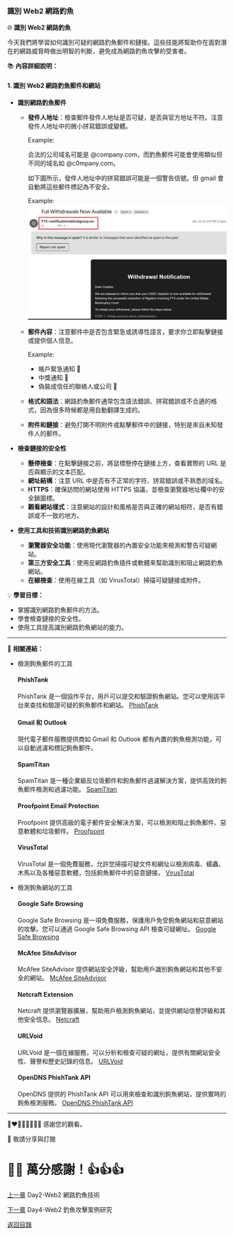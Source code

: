 ### 識別 Web2 網路釣魚

🌐 **識別 Web2 網路釣魚**

今天我們將學習如何識別可疑的網路釣魚郵件和鏈接。這些技能將幫助你在面對潛在的網路威脅時做出明智的判斷，避免成為網路釣魚攻擊的受害者。

📚 **內容詳細說明：**

#### 1. 識別 Web2 網路釣魚郵件和網站
- **識別網路釣魚郵件**
  - **發件人地址**：檢查郵件發件人地址是否可疑，是否與官方地址不符。注意發件人地址中的微小拼寫錯誤或變體。

    Example:
    
    合法的公司域名可能是 @company.com，而釣魚郵件可能會使用類似但不同的域名如 @c0mpany.com。
    
    如下圖所示，發件人地址中的拼寫錯誤可能是一個警告信號。但 gmail 會自動將這些郵件標記為不安全。

    Example:
    ![發件者域名](./images/3/1.jpeg)


  - **郵件內容**：注意郵件中是否包含緊急或誘導性語言，要求你立即點擊鏈接或提供個人信息。

    Example:
      - 帳戶緊急通知 🚧
      - 中獎通知 🎉
      - 偽裝成信任的聯絡人或公司 🏦
  - **格式和語法**：網路釣魚郵件通常包含語法錯誤、拼寫錯誤或不合適的格式，因為很多時候都是用自動翻譯生成的。

  - **附件和鏈接**：避免打開不明附件或點擊郵件中的鏈接，特別是來自未知發件人的郵件。

- **檢查鏈接的安全性**
  - **懸停檢查**：在點擊鏈接之前，將鼠標懸停在鏈接上方，查看實際的 URL 是否與顯示的文本匹配。
  - **網址結構**：注意 URL 中是否有不正常的字符、拼寫錯誤或不熟悉的域名。
  - **HTTPS**：確保訪問的網站使用 HTTPS 協議，並檢查瀏覽器地址欄中的安全鎖圖標。
  - **觀看網站樣式**：注意網站的設計和風格是否與正確的網站相符，是否有錯誤或不一致的地方。

- **使用工具和技術識別網路釣魚網站**
  - **瀏覽器安全功能**：使用現代瀏覽器的內置安全功能來檢測和警告可疑網站。
  - **第三方安全工具**：使用反網路釣魚插件或軟體來幫助識別和阻止網路釣魚網站。
  - **在線檢查**：使用在線工具（如 VirusTotal）掃描可疑鏈接或附件。


💡 **學習目標：**
- 掌握識別網路釣魚郵件的方法。
- 學會檢查鏈接的安全性。
- 使用工具提高識別網路釣魚網站的能力。

---
🔗 **相關連結：**
  - 檢測鉤魚郵件的工具

      #### PhishTank
      PhishTank 是一個協作平台，用戶可以提交和驗證鉤魚網站。您可以使用該平台來查找和驗證可疑的鉤魚郵件和網站。
      [PhishTank](https://www.phishtank.com/)

      #### Gmail 和 Outlook
      現代電子郵件服務提供商如 Gmail 和 Outlook 都有內置的鉤魚檢測功能，可以自動過濾和標記鉤魚郵件。

      #### SpamTitan
      SpamTitan 是一種企業級反垃圾郵件和鉤魚郵件過濾解決方案，提供高效的鉤魚郵件檢測和過濾功能。
      [SpamTitan](https://www.spamtitan.com/)

      #### Proofpoint Email Protection
      Proofpoint 提供高級的電子郵件安全解決方案，可以檢測和阻止鉤魚郵件、惡意軟體和垃圾郵件。
      [Proofpoint](https://www.proofpoint.com/us/products/email-protection)

      #### VirusTotal
      VirusTotal 是一個免費服務，允許您掃描可疑文件和網址以檢測病毒、蠕蟲、木馬以及各種惡意軟體，包括鉤魚郵件中的惡意鏈接。
      [VirusTotal](https://www.virustotal.com/)

- 檢測鉤魚網站的工具

  #### Google Safe Browsing
  Google Safe Browsing 是一項免費服務，保護用戶免受鉤魚網站和惡意網站的攻擊。您可以通過 Google Safe Browsing API 檢查可疑網址。
  [Google Safe Browsing](https://safebrowsing.google.com/)

  #### McAfee SiteAdvisor
  McAfee SiteAdvisor 提供網站安全評級，幫助用戶識別鉤魚網站和其他不安全的網站。
  [McAfee SiteAdvisor](https://www.mcafee.com/consumer/en-us/store/m0/catalog/mss.html)

  #### Netcraft Extension
  Netcraft 提供瀏覽器擴展，幫助用戶檢測鉤魚網站，並提供網站信譽評級和其他安全信息。
  [Netcraft](https://www.netcraft.com/)

  #### URLVoid
  URLVoid 是一個在線服務，可以分析和檢查可疑的網址，提供有關網站安全性、聲譽和歷史記錄的信息。
  [URLVoid](https://www.urlvoid.com/)

  #### OpenDNS PhishTank API
  OpenDNS 提供的 PhishTank API 可以用來檢查和識別鉤魚網站，提供實時的鉤魚檢測服務。
  [OpenDNS PhishTank API](https://www.opendns.com/phishing/)



---

💓❤🧡💛💚💙💜💖 感謝您的觀看。

🙏 敬請分享與訂閱

# 🙋‍♂️ 萬分感謝！👍👍👍

[上一章](./Day2-Web2網路釣魚技術.md) Day2-Web2 網路釣魚技術

[下一章](./Day4-Web2%20釣魚攻擊案例研究.md) Day4-Web2 釣魚攻擊案例研究

[返回目錄](./README.md)